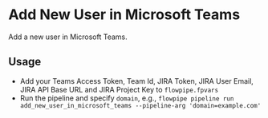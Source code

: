 # Add New User in Microsoft Teams

Add a new user in Microsoft Teams.

## Usage

- Add your Teams Access Token, Team Id, JIRA Token, JIRA User Email, JIRA API Base URL and JIRA Project Key to `flowpipe.fpvars`
- Run the pipeline and specify `domain`, e.g., `flowpipe pipeline run add_new_user_in_microsoft_teams --pipeline-arg 'domain=example.com'`
